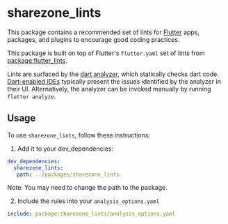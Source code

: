 # sharezone_lints

This package contains a recommended set of lints for [Flutter](https://flutter.dev) apps, packages,
and plugins to encourage good coding practices.

This package is built on top of Flutter's `flutter.yaml` set of lints from
[package:flutter_lints](https://pub.dev/packages/flutter_lints).

Lints are surfaced by the [dart analyzer](https://dart.dev/guides/language/analysis-options), which statically checks dart code.
[Dart-enabled IDEs](https://dart.dev/tools#ides-and-editors) typically present the issues identified by the analyzer in
their UI. Alternatively, the analyzer can be invoked manually by running
`flutter analyze`.

## Usage

To use `sharezone_lints`, follow these instructions:
1. Add it to your dev_dependencies:
```yaml
dev_dependencies:
  sharezone_lints:
   path: ../packages/sharezone_lints
```
Note: You may need to change the path to the package.

2. Include the rules into your `analysis_options.yaml`
```yaml
include: package:sharezone_lints/analysis_options.yaml
```
